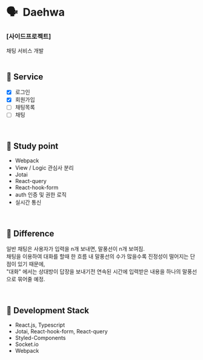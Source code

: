 # 🗣 &nbsp;Daehwa

### [사이드프로젝트]

채팅 서비스 개발
<br/>
<br/>

## 📄 Service

- [x] 로그인
- [x] 회원가입
- [ ] 채팅목록
- [ ] 채팅

<br/>

## 📝 Study point

- Webpack
- View / Logic 관심사 분리
- Jotai
- React-query
- React-hook-form
- auth 인증 및 권한 로직
- 실시간 통신

<br/>

## 🤔 Difference

일반 채팅은 사용자가 입력을 n개 보내면, 말풍선이 n개 보여짐.<br/>
채팅을 이용하여 대화를 할때 한 흐름 내 말풍선의 수가 많을수록 진정성이 떨어지는 단점이 있기 때문에,<br/>
"대화" 에서는 상대방이 답장을 보내기전 연속된 시간에 입력받은 내용을 하나의 말풍선으로 묶어줄 예정.

<br/>

## 🔧 Development Stack

- React.js, Typescript
- Jotai, React-hook-form, React-query
- Styled-Components
- Socket.io
- Webpack
